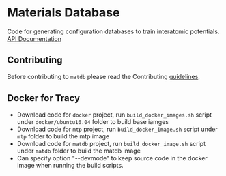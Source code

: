 

# Materials Database

Code for generating configuration databases to train interatomic potentials. [API Documentation](https://rosenbrockc.github.io/matdb/)

## Contributing

Before contributing to `matdb` please read the Contributing
[guidelines](https://github.com/rosenbrockc/matdb/blob/master/CONTRIBUTING.md).

## Docker for Tracy

* Download code for `docker` project, run `build_docker_images.sh` script under `docker/ubuntu16.04` folder to build base iamges
* Download code for `mtp` project, run `build_docker_image.sh` script under `mtp` folder to build the mtp image
* Download code for `matdb` project, run `build_docker_image.sh` script under `matdb` folder to build the matdb image
* Can specify option "--devmode" to keep source code in the docker image when running the build scripts.
